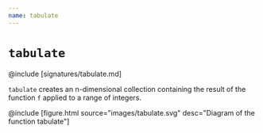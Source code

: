 ```yaml
---
name: tabulate
---
```


# `tabulate`

@include [signatures/tabulate.md]

`tabulate` creates an n-dimensional collection containing the result of the function `f` applied to a range of integers.

@include [figure.html source="images/tabulate.svg" desc="Diagram of the function tabulate"]

